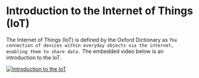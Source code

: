 # Introduction to the Internet of Things (IoT)

The Internet of Things (IoT) is defined by the Oxford Dictionary as `The connection of devices within everyday objects via the internet, enabling them to share data.` The embedded video below is an introduction to the IoT.


[![Introduction to the IoT](http://img.youtube.com/vi/zH1ipK-Rd8U/mqdefault.jpg)](https://www.youtube.com/watch?v=zH1ipK-Rd8U "Introduction to the IoT")

